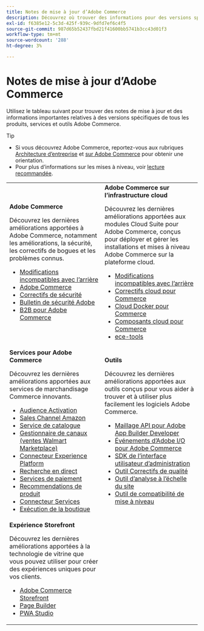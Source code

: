 ```yaml
---
title: Notes de mise à jour d’Adobe Commerce
description: Découvrez où trouver des informations pour des versions spécifiques d’Adobe Commerce.
exl-id: f6385e12-5c3d-425f-939c-9dfd7ef6c4f5
source-git-commit: 987d65b52437fbd21f41600bb5741b3cc43d01f3
workflow-type: tm+mt
source-wordcount: '288'
ht-degree: 3%

---
```



# Notes de mise à jour d’Adobe Commerce

Utilisez le tableau suivant pour trouver des notes de mise à jour et des informations importantes relatives à des versions spécifiques de tous les produits, services et outils Adobe Commerce.

>[!TIP]
>
>- Si vous découvrez Adobe Commerce, reportez-vous aux rubriques [Architecture d’entreprise](../../implementation-playbook/architecture/enterprise-blueprint.md) et [ sur Adobe Commerce](https://experienceleague.adobe.com/en/docs/commerce-admin/start/about) pour obtenir une orientation.
>- Pour plus d’informations sur les mises à niveau, voir [lecture recommandée](../../upgrade/resources/recommended-reading.md).

<table>
  <tbody>
    <tr>
      <td><strong>Adobe Commerce</strong>
        <p>Découvrez les dernières améliorations apportées à Adobe Commerce, notamment les améliorations, la sécurité, les correctifs de bogues et les problèmes connus.</p>
          <ul>
            <li><a href="https://developer.adobe.com/commerce/php/development/backward-incompatible-changes/">Modifications incompatibles avec l’arrière</a></li>
            <li><a href="commerce/overview.md">Adobe Commerce</a></li>
            <li><a href="security/overview.md">Correctifs de sécurité</a></li>
            <li><a href="https://helpx.adobe.com/security/products/magento.html">Bulletin de sécurité Adobe</a></li>
            <li><a href="https://experienceleague.adobe.com/docs/commerce-admin/b2b/release-notes.html">B2B pour Adobe Commerce</a></li>
          </ul>
        </td>
      <td><strong>Adobe Commerce sur l’infrastructure cloud</strong>
        <p>Découvrez les dernières améliorations apportées aux modules Cloud Suite pour Adobe Commerce, conçus pour déployer et gérer les installations et mises à niveau Adobe Commerce sur la plateforme cloud.</p>
          <ul>
            <li><a href="https://experienceleague.adobe.com/en/docs/commerce-cloud-service/user-guide/release-notes/backward-incompatible-changes">Modifications incompatibles avec l’arrière</a></li>
            <li><a href="https://experienceleague.adobe.com/en/docs/commerce-cloud-service/user-guide/release-notes/cloud-patches">Correctifs cloud pour Commerce</a></li>
            <li><a href="https://experienceleague.adobe.com/en/docs/commerce-cloud-service/user-guide/release-notes/cloud-docker">Cloud Docker pour Commerce</a></li>
            <li><a href="https://experienceleague.adobe.com/en/docs/commerce-cloud-service/user-guide/release-notes/cloud-components">Composants cloud pour Commerce</a></li>
            <li><a href="https://experienceleague.adobe.com/en/docs/commerce-cloud-service/user-guide/release-notes/ece-tools-package">ece-tools</a></li>
          </ul>
      </td>
    </tr>
    <tr>
      <td><strong>Services pour Adobe Commerce</strong>
        <p>Découvrez les dernières améliorations apportées aux services de marchandisage Commerce innovants.</p>
          <ul>
            <li><a href="https://experienceleague.adobe.com/docs/commerce-admin/customers/audience-activation.html">Audience Activation</a></li>
            <li><a href="https://experienceleague.adobe.com/docs/commerce-channels/amazon/release-notes.html">Sales Channel Amazon</a></li>
            <li><a href="https://experienceleague.adobe.com/docs/commerce-merchant-services/catalog-service/release-notes.html">Service de catalogue</a></li>
            <li><a href="https://experienceleague.adobe.com/docs/commerce-channels/channel-manager/release-notes.html">Gestionnaire de canaux (ventes Walmart Marketplace)</a></li>
            <li><a href="https://experienceleague.adobe.com/docs/commerce-merchant-services/experience-platform-connector/release-notes.html">Connecteur Experience Platform</a></li>
            <li><a href="https://experienceleague.adobe.com/docs/commerce-merchant-services/live-search/release-notes.html">Recherche en direct</a></li>
            <li><a href="https://experienceleague.adobe.com/docs/commerce-merchant-services/payment-services/release-notes.html">Services de paiement</a></li>
            <li><a href="https://experienceleague.adobe.com/docs/commerce-merchant-services/product-recommendations/release-notes.html">Recommendations de produit</a></li>
            <li><a href="https://experienceleague.adobe.com/docs/commerce-merchant-services/user-guides/integration-services/saas.html">Connecteur Services</a></li>
            <li><a href="https://experienceleague.adobe.com/docs/commerce-merchant-services/store-fulfillment/release-notes.html?lang=en">Exécution de la boutique</a></li>
          </ul>
        </td>
      <td><strong>Outils</strong>
        <p>Découvrez les dernières améliorations apportées aux outils conçus pour vous aider à trouver et à utiliser plus facilement les logiciels Adobe Commerce.</p>
          <ul>
            <li><a href="https://developer.adobe.com/graphql-mesh-gateway/">Maillage API pour Adobe App Builder Developer</a></li>
            <li><a href="https://developer.adobe.com/commerce/events/get-started/release-notes/">Événements d’Adobe I/O pour Adobe Commerce</a></li>
            <li><a href="https://developer.adobe.com/commerce/extensibility/admin-ui-sdk/release-notes/">SDK de l’interface utilisateur d’administration</a></li>
            <li><a href="../../tools/quality-patches-tool/release-notes.md">Outil Correctifs de qualité</a></li>
            <li><a href="../../tools/site-wide-analysis-tool/intro.md">Outil d’analyse à l’échelle du site</a></li>
            <li><a href="../../upgrade/upgrade-compatibility-tool/overview.md">Outil de compatibilité de mise à niveau</a></li>
          </ul>
      </td>
    </tr>
    <tr>
       <td><strong>Expérience Storefront</strong>
        <p>Découvrez les dernières améliorations apportées à la technologie de vitrine que vous pouvez utiliser pour créer des expériences uniques pour vos clients.</p>
          <ul>
            <li><a href="https://experienceleague.adobe.com/developer/commerce/storefront/">Adobe Commerce Storefront</a></li>
            <li><a href="https://experienceleague.adobe.com/docs/commerce-admin/page-builder/release-notes.html">Page Builder</a></li>
            <li><a href="https://github.com/magento/pwa-studio/releases/latest">PWA Studio</a></li>
          </ul>
      </td>
      <td></td>
    </tr>
  </tbody>
</table>
